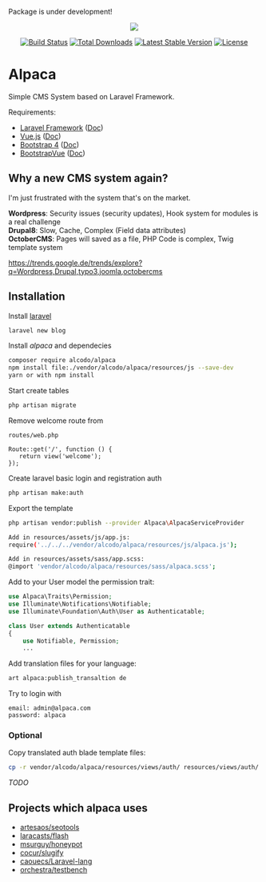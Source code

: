 Package is under development!

<p align="center"><a href="https://laravel.com" target="_blank"><img src="https://laravel.com/assets/img/components/logo-laravel.svg"></a></p>

<p align="center">
<a href="https://travis-ci.org/alcodo/alpaca"><img src="https://travis-ci.org/alcodo/alpaca.svg" alt="Build Status"></a>
<a href="https://packagist.org/packages/alcodo/alpaca"><img src="https://poser.pugx.org/alcodo/alpaca/d/total.svg" alt="Total Downloads"></a>
<a href="https://packagist.org/alcodo/alpaca/framework"><img src="https://poser.pugx.org/alcodo/alpaca/v/stable.svg" alt="Latest Stable Version"></a>
<a href="https://packagist.org/alcodo/alpaca/framework"><img src="https://poser.pugx.org/alcodo/alpaca/license.svg" alt="License"></a>
</p>

# Alpaca
Simple CMS System based on Laravel Framework.

Requirements:
* [Laravel Framework](https://github.com/laravel/laravel) ([Doc](https://laravel.com/docs/5.6))
* [Vue.js](https://github.com/vuejs/vue) ([Doc](https://vuejs.org/v2/guide/))
* [Bootstrap 4](https://github.com/twbs/bootstrap) ([Doc](https://getbootstrap.com/docs/4.0/))
* [BootstrapVue](https://github.com/bootstrap-vue/bootstrap-vue) ([Doc](https://bootstrap-vue.js.org/docs))

## Why a new CMS system again?

I'm just frustrated with the system that's on the market.

**Wordpress**: Security issues (security updates), Hook system for modules is a real challenge  
**Drupal8**: Slow, Cache, Complex (Field data attributes)   
**OctoberCMS**: Pages will saved as a file, PHP Code is complex, Twig template system

https://trends.google.de/trends/explore?q=Wordpress,Drupal,typo3,joomla,octobercms

## Installation

Install [laravel](https://laravel.com/docs/5.5/installation#installing-laravel)
```bash
laravel new blog
```

Install *alpaca* and dependecies
```bash
composer require alcodo/alpaca
npm install file:./vendor/alcodo/alpaca/resources/js --save-dev
yarn or with npm install
```

Start create tables
```bash
php artisan migrate
```

Remove welcome route from
 ```
routes/web.php
 
Route::get('/', function () {
    return view('welcome');
});
 ```

Create laravel basic login and registration auth
```bash
php artisan make:auth
```

Export the template
```bash
php artisan vendor:publish --provider Alpaca\AlpacaServiceProvider

Add in resources/assets/js/app.js:
require('../../../vendor/alcodo/alpaca/resources/js/alpaca.js');

Add in resources/assets/sass/app.scss:
@import 'vendor/alcodo/alpaca/resources/sass/alpaca.scss';
```

Add to your User model the permission trait:
```php
use Alpaca\Traits\Permission;
use Illuminate\Notifications\Notifiable;
use Illuminate\Foundation\Auth\User as Authenticatable;

class User extends Authenticatable
{
    use Notifiable, Permission;
    ...
```

Add translation files for your language:
```bash
art alpaca:publish_transaltion de
```

Try to login with
```
email: admin@alpaca.com
password: alpaca
```

### Optional

Copy translated auth blade template files:
```bash
cp -r vendor/alcodo/alpaca/resources/views/auth/ resources/views/auth/
```

*TODO*

## Projects which alpaca uses

* [artesaos/seotools](https://github.com/artesaos/seotools)
* [laracasts/flash](https://github.com/laracasts/flash)
* [msurguy/honeypot](https://github.com/msurguy/honeypot)
* [cocur/slugify](https://github.com/cocur/slugify)
* [caouecs/Laravel-lang](https://github.com/caouecs/Laravel-lang)
* [orchestra/testbench](https://github.com/orchestra/testbench)

